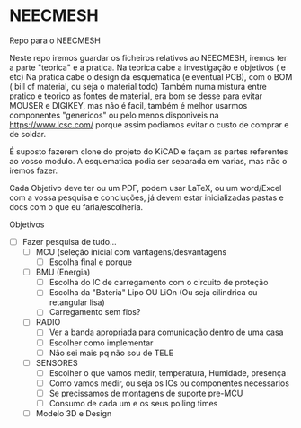 # NEECMESH
Repo para o NEECMESH

Neste repo iremos guardar os ficheiros relativos ao NEECMESH, iremos ter a parte "teorica" e a pratica.
Na teorica cabe a investigação e objetivos ( e etc)
Na pratica cabe o design da esquematica (e eventual PCB), com o BOM ( bill of material, ou seja o material todo)
Também numa mistura entre pratico e teorico as fontes de material, era bom se desse para evitar MOUSER e DIGIKEY, mas não é facil, também é melhor usarmos componentes "genericos" ou pelo menos disponiveis na https://www.lcsc.com/ porque assim podiamos evitar o custo de comprar e de soldar.

É suposto fazerem clone do projeto do KiCAD e façam as partes referentes ao vosso modulo.
A esquematica podia ser separada em varias, mas não o iremos fazer.

Cada Objetivo deve ter ou um PDF, podem usar LaTeX, ou um word/Excel com a vossa pesquisa e concluções, já devem estar inicializadas pastas e docs com o que eu faria/escolheria.

Objetivos

- [ ] Fazer pesquisa de tudo...
  - [ ] MCU (seleção inicial com vantagens/desvantagens
    - [ ] Escolha final e porque
  - [ ] BMU (Energia)
    - [ ] Escolha do IC de carregamento com o circuito de proteção
    - [ ] Escolha da "Bateria" Lipo OU LiOn (Ou seja cilindrica ou retangular lisa)
    - [ ] Carregamento sem fios?
  - [ ] RADIO
    - [ ] Ver a banda apropriada para comunicação dentro de uma casa
    - [ ] Escolher como implementar
    - [ ] Não sei mais pq não sou de TELE
  - [ ] SENSORES
    - [ ] Escolher o que vamos medir, temperatura, Humidade, presença
    - [ ] Como vamos medir, ou seja os ICs ou componentes necessarios
    - [ ] Se precissamos de montagens de suporte pre-MCU
    - [ ] Consumo de cada um e os seus polling times
  - [ ] Modelo 3D e Design
